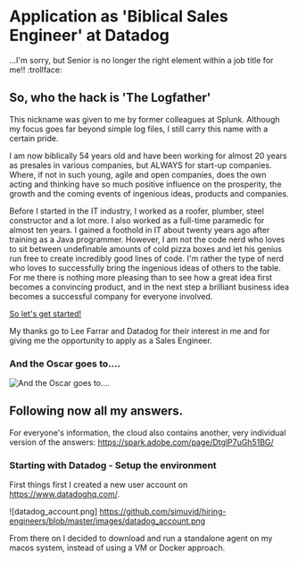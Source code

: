 # Application as 'Biblical Sales Engineer' at Datadog


 ...I'm sorry, but Senior is no longer the right element within a job title for me!! :trollface:


## So, who the hack is 'The Logfather'

This nickname was given to me by former colleagues at Splunk. Although my focus goes far beyond simple log files, I still carry this name with a certain pride.

I am now biblically 54 years old and have been working for almost 20 years as presales in various companies, but ALWAYS for start-up companies.
Where, if not in such young, agile and open companies, does the own acting and thinking have so much positive influence on the prosperity, the growth and the coming events of ingenious ideas, products and companies.

Before I started in the IT industry, I worked as a roofer, plumber, steel constructor and a lot more.
I also worked as a full-time paramedic for almost ten years.
I gained a foothold in IT about twenty years ago after training as a Java programmer.
However, I am not the code nerd who loves to sit between undefinable amounts of cold pizza boxes and let his genius run free to create incredibly good lines of code.
I'm rather the type of nerd who loves to successfully bring the ingenious ideas of others to the table. For me there is nothing more pleasing than to see how a great idea first becomes a convincing product, and in the next step a brilliant business idea becomes a successful company for everyone involved.

[So let's get started!](https://www.youtube.com/watch?v=IKqV7DB8Iwg)

My thanks go to Lee Farrar and Datadog for their interest in me and for giving me the opportunity to apply as a Sales Engineer.

### And the Oscar goes to....
![And the Oscar goes to....](https://github.com/simuvid/hiring-engineers/blob/master/images/datadog_oscar_goes_to.jpeg)


## Following now all my answers. 

For everyone's information, the cloud also contains another, very individual version of the answers: https://spark.adobe.com/page/DtglP7uGh51BG/


### Starting with Datadog - Setup the environment


First things first I created a new user account on https://www.datadoghq.com/.

![datadog_account.png] https://github.com/simuvid/hiring-engineers/blob/master/images/datadog_account.png

From there on I decided to download and run a standalone agent on my macos system, instead of using a VM or Docker approach.

